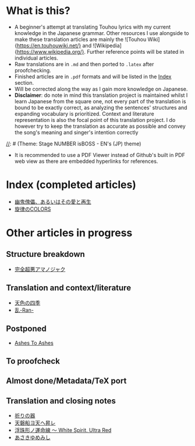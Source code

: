 # What is this?

- A beginner's attempt at translating Touhou lyrics with my current knowledge in the Japanese grammar. Other resources I use alongside to make these translation articles are mainly the ![Touhou Wiki]{https://en.touhouwiki.net/} and ![Wikipedia]{https://www.wikipedia.org/}. Further reference points will be stated in individual articles.
- Raw translations are in `.md` and then ported to `.latex` after proofchecking.
- Finished articles are in `.pdf` formats and will be listed in the [Index](#index) section.
- Will be corrected along the way as I gain more knowledge on Japanese.
- **Disclaimer**: do note in mind this translation project is maintained whilst I learn Japanese from the square one, not every part of the translation is bound to be exactly correct, as analyzing the sentences' structures and expanding vocabulary is prioritized. Context and literature representation is also the focal point of this translation project. I do however try to keep the translation as accurate as possible and convey the song's meaning and singer's intention correctly

[//]: # (Metadata template)

[//]: # (Original game: JP　～ EN)
[//]: # (Original title: JP)
[//]: # (Theme: Stage NUMBER isBOSS - EN's (JP) theme)

[//]: # (Checklist throughout/after every lyric translation done)
[//]: # (Sentence structure breakdown)
[//]: # (Literature translation)
[//]: # (Metadata)
[//]: # (Headers for navigation)
[//]: # (TL note for context)

- It is recommended to use a PDF Viewer instead of Github's built in PDF web view as there are embedded hyperlinks for references.

# <a name="index"></a> Index (completed articles)
- [幽鬼傀儡、あるいはその愛と再生](幽鬼傀儡、あるいはその愛と再生/幽鬼傀儡、あるいはその愛と再生.pdf)
- [旋律のCOLORS](旋律のCOLORS/旋律のCOLORS.pdf)

# Other articles in progress

## Structure breakdown
- [完全超悪アマノジャク](完全超悪アマノジャク/完全超悪アマノジャク.md)

## Translation and context/literature
- [天色の四季](天色の四季/天色の四季.md)
- [乱-Ran-](乱-Ran-/乱-Ran-.md)

## Postponed
- [Ashes To Ashes](Ashes_To_Ashes/Ashes_To_Ashes.md)

## To proofcheck

## Almost done/Metadata/TeX port

## Translation and closing notes
- [祈りの器](祈りの器/祈りの器.tex)
- [天磐船ヨ天ヘ昇レ](天磐船ヨ天ヘ昇レ/天磐船ヨ天ヘ昇レ.tex)
- [浮珠形ノ運命線 ～ White Spirit, Ultra Red](White_Spirit_Ultra_Red/White_Spirit_Ultra_Red.tex)
- [あさきゆめみし](あさきゆめみし/あさきゆめみし.tex)
